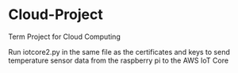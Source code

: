 # Cloud-Project
Term Project for Cloud Computing

Run iotcore2.py in the same file as the certificates and keys to send temperature sensor data from the raspberry pi to the AWS IoT Core

